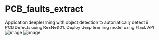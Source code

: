 # PCB_faults_extract
Application deeplearning with object detection to automatically detect 6 PCB Defects using ResNet101.
Deploy deep learning model using Flask API 
![image](https://github.com/lee-thien-tuyen/PCB_faults_extract/assets/78252686/9c999df1-972d-450d-8154-a331ea56bbf6)
![image](https://github.com/lee-thien-tuyen/PCB_faults_extract/assets/78252686/a46ee816-d79c-435b-b920-4e4835486fd8)
